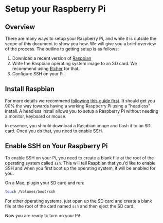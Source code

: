 # Setup your Raspberry Pi

## Overview

There are many ways to setup your Raspberry Pi, and while it is outside the scope of this document to show you how. We will give you a brief overview of the process. The outline to getting setup is as follows:

1. Download a recent version of [Raspbian](https://www.raspberrypi.org/downloads/raspbian/)
2. Write the Raspbian operating system image to an SD card. We recommend using [Etcher](https://www.balena.io/etcher/) for that.
3. Configure SSH on your Pi.

## Install Raspbian

For more details we recommend [following this guide first](https://hackernoon.com/raspberry-pi-headless-install-462ccabd75d0). It should get you 90% the way towards having a working Raspberry Pi using a "headless" install. A headless install allows you to setup a Raspberry Pi without needing a monitor, keyboard or mouse.

In essence, you should download a Raspbian image and flash it to an SD card. Once you do that, you need to enable SSH. 

## Enable SSH on Your Raspberry Pi

To enable SSH on your Pi, you need to create a blank file at the root of the operating system called `ssh`. This will tell Raspbian that you'd like to enable SSH and when you first boot up the operating system, it will be enabled for you.

On a Mac, plugin your SD card and run:

```bash
touch /Volumes/boot/ssh
```

For other operating systems, just open up the SD card and create a blank file at the root of the card named `ssh` and then eject the SD card.

Now you are ready to turn on your Pi!

